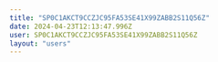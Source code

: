 ```yaml
---
title: "SP0C1AKCT9CCZJC95FA53SE41X99ZABB2S11Q56Z"
date: 2024-04-23T12:13:47.996Z
user: SP0C1AKCT9CCZJC95FA53SE41X99ZABB2S11Q56Z
layout: "users"
---
```

    